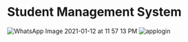 # Student Management System
![WhatsApp Image 2021-01-12 at 11 57 13 PM](https://user-images.githubusercontent.com/61650132/104357516-4f79af80-5533-11eb-8f6b-f6c0110a87d5.jpeg)
![applogin](https://user-images.githubusercontent.com/61650132/104358152-0ece6600-5534-11eb-8216-7e608ebefc14.jpeg)
